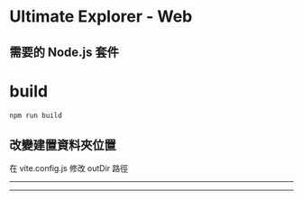 # Ultimate Explorer - Web

## 需要的 Node.js 套件

# build

`npm run build`

## 改變建置資料夾位置

在 vite.config.js 修改 outDir 路徑

----------
----------